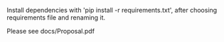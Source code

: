 Install dependencies with 'pip install -r requirements.txt', after choosing requirements file and renaming it.

Please see docs/Proposal.pdf